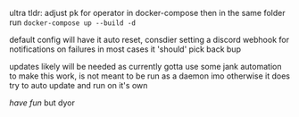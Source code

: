 ultra tldr:
adjust pk for operator in docker-compose
then in the same folder run ```docker-compose up --build -d```

default config will have it auto reset, consdier setting a discord webhook for notifications on failures
in most cases it 'should' pick back bup

updates likely will be needed as currently gotta use some jank automation to make this work, is not meant to be run as a daemon imo
otherwise it does try to auto update and run on it's own

*have fun* but dyor